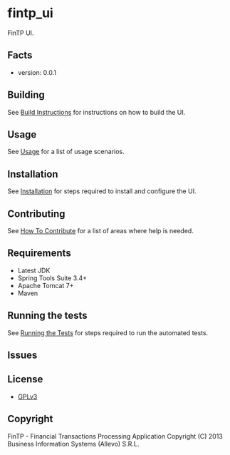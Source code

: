 fintp_ui
=========

FinTP UI.

Facts
-----
- version: 0.0.1

Building
-----
See [Build Instructions](https://github.com/FinTP/fintp_ui/wiki/Build-instructions) for instructions on how to build the UI.

Usage
-----
See [Usage](https://github.com/FinTP/fintp_ui/wiki/Usage) for a list of usage scenarios.

Installation
-----
See [Installation](https://github.com/FinTP/fintp_ui/wiki/Installation) for steps required to install and configure the UI.

Contributing
-----
See [How To Contribute](http://www.fintp.org/how-to-contribute) for a list of areas where help is needed.

Requirements
------------
- Latest JDK
- Spring Tools Suite 3.4+
- Apache Tomcat 7+
- Maven

Running the tests
-----
See [Running the Tests](https://github.com/FinTP/fintp_ui/wiki/Running-the-tests) for steps required to run the automated tests.

Issues
-----

License
-----
- [GPLv3](http://www.gnu.org/licenses/gpl-3.0.html)

Copyright
-----
FinTP - Financial Transactions Processing Application
Copyright (C) 2013 Business Information Systems (Allevo) S.R.L.

